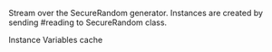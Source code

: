 Stream over the SecureRandom generator. Instances are created by sending #reading to SecureRandom class.

Instance Variables
	cache	<ByteArray> 

